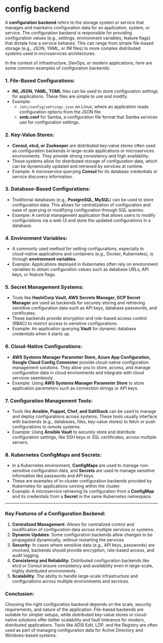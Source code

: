 # config backend
A **configuration backend** refers to the storage system or service that manages and maintains configuration data for an application, system, or service. The configuration backend is responsible for providing configuration values (e.g., settings, environment variables, feature flags) that dictate how a service behaves. This can range from simple file-based storage (e.g., JSON, YAML, or INI files) to more complex distributed systems used in microservices architectures.

In the context of infrastructure, DevOps, or modern applications, here are some common examples of configuration backends:

### 1. **File-Based Configurations**:
   - **INI, JSON, YAML, TOML** files can be used to store configuration settings for applications. These files are simple to use and modify.
   - Example: 
     - `/etc/config/settings.json` on Linux, where an application reads configuration options from the JSON file.
     - **smb.conf** for Samba, a configuration file format that Samba services use for configuration settings.

### 2. **Key-Value Stores**:
   - **Consul, etcd, or Zookeeper** are distributed key-value stores often used as configuration backends in large-scale applications or microservices environments. They provide strong consistency and high availability.
   - These systems allow for distributed storage of configuration data, which can be dynamically updated and retrieved by services at runtime.
   - Example: A microservice querying **Consul** for its database credentials or service discovery information.

### 3. **Database-Based Configurations**:
   - Traditional databases (e.g., **PostgreSQL, MySQL**) can be used to store configuration data. This allows for centralization of configuration and ease of querying or modifying configuration through SQL queries.
   - Example: A central management application that allows users to modify configurations via a web UI and store the updated configurations in a database.

### 4. **Environment Variables**:
   - A commonly used method for setting configurations, especially in cloud-native applications and containers (e.g., Docker, Kubernetes), is through **environment variables**.
   - Example: Applications deployed in Kubernetes often rely on environment variables to obtain configuration values such as database URLs, API keys, or feature flags.

### 5. **Secret Management Systems**:
   - Tools like **HashiCorp Vault, AWS Secrets Manager, GCP Secret Manager** are used as backends for securely storing and retrieving sensitive configuration data such as API keys, database passwords, and certificates.
   - These backends provide encryption and role-based access control (RBAC) to restrict access to sensitive configurations.
   - Example: An application querying **Vault** for dynamic database credentials when it starts up.

### 6. **Cloud-Native Configurations**:
   - **AWS Systems Manager Parameter Store, Azure App Configuration, Google Cloud Config Connector** provide cloud-native configuration management solutions. They allow you to store, access, and manage configuration data in cloud environments and integrate with cloud services seamlessly.
   - Example: Using **AWS Systems Manager Parameter Store** to store application parameters such as connection strings or API keys.

### 7. **Configuration Management Tools**:
   - Tools like **Ansible, Puppet, Chef, and SaltStack** can be used to manage and deploy configurations across systems. These tools usually interface with backends (e.g., databases, files, key-value stores) to fetch or push configurations to remote systems.
   - Example: Using **Ansible Vault** to securely store and distribute configuration settings, like SSH keys or SSL certificates, across multiple servers.

### 8. **Kubernetes ConfigMaps and Secrets**:
   - In a Kubernetes environment, **ConfigMaps** are used to manage non-sensitive configuration data, and **Secrets** are used to manage sensitive information like passwords and API keys.
   - These are examples of in-cluster configuration backends provided by Kubernetes for applications running within the cluster.
   - Example: A microservice retrieving its configuration from a **ConfigMap** and its credentials from a **Secret** in the same Kubernetes namespace.

---

### Key Features of a Configuration Backend:
1. **Centralized Management**: Allows for centralized control and modification of configuration data across multiple services or systems.
2. **Dynamic Updates**: Some configuration backends allow changes to be propagated dynamically, without restarting the services.
3. **Security**: In cases where sensitive data (e.g., API keys, passwords) are involved, backends should provide encryption, role-based access, and audit logging.
4. **Consistency and Reliability**: Distributed configuration backends like etcd or Consul ensure consistency and availability even in large-scale, highly distributed environments.
5. **Scalability**: The ability to handle large-scale infrastructure and configurations across multiple environments and services.

### Conclusion:
Choosing the right configuration backend depends on the scale, security requirements, and nature of the application. File-based backends are suitable for simpler setups, while distributed key-value stores or cloud-native solutions offer better scalability and fault tolerance for modern, distributed applications. Tools like ADSI Edit, LDP, and the Registry are often used as part of managing configuration data for Active Directory and Windows-based systems.
